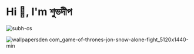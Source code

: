 # Hi 👋, I'm শুভদীপ

<p align="left">
    <img
        src="https://komarev.com/ghpvc/?username=subh-cs&label=PROFILE+VIEWS&color=blue&style=flat"
        alt="subh-cs"
    />
</p>

![wallpapersden com_game-of-thrones-jon-snow-alone-fight_5120x1440-min](https://github.com/subh-cs/subh-cs/assets/75121304/eda98561-3025-4fc6-b1be-cc21bade0c20)
